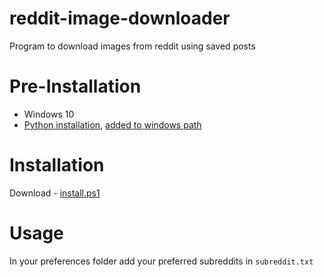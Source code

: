 # reddit-image-downloader
Program to download images from reddit using saved posts 

# Pre-Installation
* Windows 10 
* [Python installation](https://www.tutorialspoint.com/how-to-install-python-in-windows), [added to windows path]([https://datatofish.com/add-python-to-windows-path/])


# Installation
Download - [install.ps1](https://downgit.github.io/#/home?url=https://github.com/RA341/Apex-softhack/blob/main/powershell/install.ps1)

# Usage

In your preferences folder add your preferred subreddits in ```subreddit.txt```
